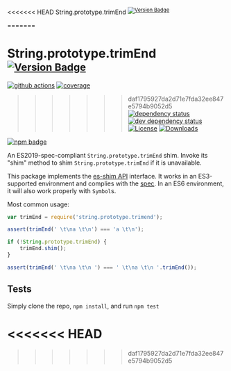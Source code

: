 <<<<<<< HEAD
String.prototype.trimEnd <sup>[![Version Badge][npm-version-svg]][package-url]</sup>

=======
# String.prototype.trimEnd <sup>[![Version Badge][npm-version-svg]][package-url]</sup>

[![github actions][actions-image]][actions-url]
[![coverage][codecov-image]][codecov-url]
>>>>>>> daf1795927da2d71e7fda32ee847e5794b9052d5
[![dependency status][deps-svg]][deps-url]
[![dev dependency status][dev-deps-svg]][dev-deps-url]
[![License][license-image]][license-url]
[![Downloads][downloads-image]][downloads-url]

[![npm badge][npm-badge-png]][package-url]

An ES2019-spec-compliant `String.prototype.trimEnd` shim. Invoke its "shim" method to shim `String.prototype.trimEnd` if it is unavailable.

This package implements the [es-shim API](https://github.com/es-shims/api) interface. It works in an ES3-supported environment and complies with the [spec](https://www.ecma-international.org/ecma-262/6.0/#sec-object.assign). In an ES6 environment, it will also work properly with `Symbol`s.

Most common usage:
```js
var trimEnd = require('string.prototype.trimend');

assert(trimEnd(' \t\na \t\n') === 'a \t\n');

if (!String.prototype.trimEnd) {
	trimEnd.shim();
}

assert(trimEnd(' \t\na \t\n ') === ' \t\na \t\n '.trimEnd());
```

## Tests
Simply clone the repo, `npm install`, and run `npm test`

[package-url]: https://npmjs.com/package/string.prototype.trimend
[npm-version-svg]: https://vb.teelaun.ch/es-shims/String.prototype.trimEnd.svg
[deps-svg]: https://david-dm.org/es-shims/String.prototype.trimEnd.svg
[deps-url]: https://david-dm.org/es-shims/String.prototype.trimEnd
[dev-deps-svg]: https://david-dm.org/es-shims/String.prototype.trimEnd/dev-status.svg
[dev-deps-url]: https://david-dm.org/es-shims/String.prototype.trimEnd#info=devDependencies
[npm-badge-png]: https://nodei.co/npm/string.prototype.trimend.png?downloads=true&stars=true
[license-image]: https://img.shields.io/npm/l/string.prototype.trimend.svg
[license-url]: LICENSE
[downloads-image]: https://img.shields.io/npm/dm/string.prototype.trimend.svg
[downloads-url]: https://npm-stat.com/charts.html?package=string.prototype.trimend
<<<<<<< HEAD
=======
[codecov-image]: https://codecov.io/gh/es-shims/String.prototype.trimEnd/branch/main/graphs/badge.svg
[codecov-url]: https://app.codecov.io/gh/es-shims/String.prototype.trimEnd/
[actions-image]: https://img.shields.io/endpoint?url=https://github-actions-badge-u3jn4tfpocch.runkit.sh/es-shims/String.prototype.trimEnd
[actions-url]: https://github.com/es-shims/String.prototype.trimEnd/actions
>>>>>>> daf1795927da2d71e7fda32ee847e5794b9052d5
